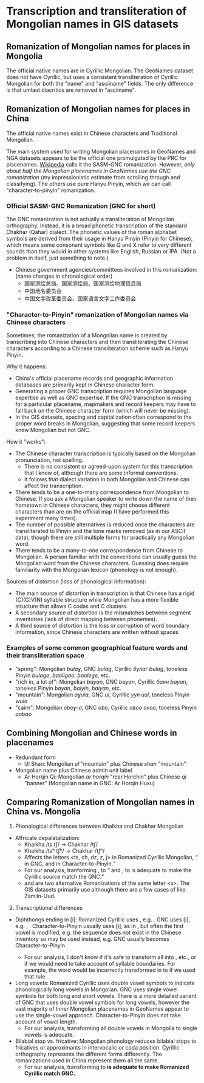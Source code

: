 Transcription and transliteration of Mongolian names in GIS datasets
===

Romanization of Mongolian names for places in Mongolia
---

The official native names are in Cyrillic Mongolian. The GeoNames dataset does not have Cyrillic, but uses a consistent transliteration of Cyrillic Mongolian for both the "name" and "asciiname" fields. The only difference is that umlaut diacritics are removed in "asciiname".

Romanization of Mongolian names for places in China
---

The official native names exist in Chinese characters and Traditional Mongolian.

The main system used for writing Mongolian placenames in GeoNames and NGA datasets appears to be the official one promulgated by the PRC for placenames. [Wikipedia](https://en.wikipedia.org/wiki/SASM/GNC_romanization) calls it the SASM-GNC romanization.
However, *only about half the Mongolian placenames in GeoNames use the GNC romanization* (my impressionistic estimate from scrolling through and classifying).
The others use pure Hanyu Pinyin, which we can call "character-to-pinyin" romanization.

### Official SASM-GNC Romanization (GNC for short)

The GNC romanization is not actually a transliteration of Mongolian orthography. 
Instead, it is a broad phonetic transcription of the standard Chakhar (Qahar) dialect. 
The phonetic values of the roman alphabet symbols are derived from their usage in Hanyu Pinyin (Pinyin for Chinese), which means some consonant symbols like Q and X refer to very different sounds than they would in other systems like English, Russian or IPA. (Not a problem in itself, just something to note.)

- Chinese government agencies/committees involved in this romanization: (name changes in chronological order)
    - 国家测绘总局、国家测绘局、国家测绘地理信息局
    - 中国地名委员会
    - 中国文字改革委员会、国家语言文字工作委员会

### "Character-to-Pinyin" romanization of Mongolian names via Chinese characters

Sometimes, the romanization of a Mongolian name is created by transcribing into Chinese characters and then transliterating the Chinese characters according to a Chinese transliteration scheme such as Hanyu Pinyin.

Why it happens:

- China's official placename records and geographic information databases are primarily kept in Chinese character form.
- Generating a proper GNC transcription requires Mongolian language expertise as well as GNC expertise. If the GNC transcription is missing for a particular placename, mapmakers and record keepers may have to fall back on the Chinese character form (which will never be missing).
- In the GIS datasets, spacing and capitalization often correspond to the proper word breaks in Mongolian, suggesting that some record keepers knew Mongolian but not GNC.

How it "works":

- The Chinese character transcription is typically based on the Mongolian pronunciation, not spelling.
	- There is no consistent or agreed-upon system for this transcription that I know of, although there are some informal conventions.
	- It follows that dialect variation in both Mongolian and Chinese can affect the transcription.
- There tends to be a one-to-many correspondence from Mongolian to Chinese. If you ask a Mongolian speaker to write down the name of their hometown in Chinese characters, they might choose different characters than are on the official map (I have performed this experiment many times).
- The number of possible alternatives is reduced once the characters are transliterated to Pinyin and the tone marks removed (as in our ASCII data), though there are still multiple forms for practically any Mongolian word.
- There tends to be a many-to-one correspondence from Chinese to Mongolian. A person familiar with the conventions can usually guess the Mongolian word from the Chinese characters. Guessing does require familiarity with the Mongolian lexicon (phonology is not enough).

Sources of distortion (loss of phonological information):

- The main source of distortion in transcription is that Chinese has a rigid (C)(G)V(N) syllable structure while Mongolian has a more flexible structure that allows C codas and C clusters.
- A secondary source of distortion is the mismatches between segment inventories (lack of direct mapping between phonemes).
- A third source of distortion is the loss or corruption of word boundary information, since Chinese characters are written without spaces

### Examples of some common geographical feature words and their transliteration space
- "spring": Mongolian *bulaɣ*, GNC *bulag*, Cyrillic *булаг bulag*, toneless Pinyin *bulage*, *baoligao*, *baolege*, etc.
- "rich in, a lot of": Mongolian *bayan*, GNC *bayan*, Cyrillic *баян bayan*, toneless Pinyin *bayan*, *baiyin*, *baiyan*, etc.
- "mountain": Mongolian *aɣula*, GNC *ul*, Cyrillic *уул uul*, toneless Pinyin *wula*
- "cairn": Mongolian *oboɣ-a*, GNC *obo*, Cyrillic *овоо ovoo*, toneless Pinyin *aobao*

Combining Mongolian and Chinese words in placenames
---

- Redundant form
	- Ul Shan: Mongolian *ul* "mountain" plus Chinese *shan* "mountain"
- Mongolian name plus Chinese admin unit label
	- Ar Horqin Qi: Mongolian *ar horqin* "rear Horchin" plus Chinese *qi* "banner" (Mongolian name in GNC: Ar Horqin Huxu)

Comparing Romanization of Mongolian names in China vs. Mongolia
---

1. Phonological differences between Khalkha and Chakhar Mongolian

- Affricate depalatalization: 
	- Khalkha /ts tʃ/ → Chakhar /tʃ/ 
	- Khalkha /tsʰ tʃʰ/ → Chakhar /tʃʰ/
	- Affects the letters <ts, ch, dz, z, j> in Romanized Cyrillic Mongolian, <q j> in GNC, and <c ch z zh j q> in Character-to-Pinyin.
	- For our analysis, tranforming <ts>,<ch> to <q> and <dz>,<j> to <j> is adequate to make the Cyrillic source match the GNC. 
	- <z> and <dz> are two alternative Romanizations of the same letter <з>. The GIS datasets primarily use <dz> although there are a few cases of <z> like Zamiin-Uud.

2. Transcriptional differences

- Diphthongs ending in [i]: Romanized Cyrillic uses <y>, e.g. <ay> <oy>. GNC uses [i], e.g. <ai>, <oi>. Character-to-Pinyin usually uses [i], as in <ai>, but often the first vowel is modified, e.g. the <oi> sequence does not exist in the Chinese inventory so <ai> may be used instead, e.g. GNC <tohoi> usually becomes Character-to-Pinyin <tuhai>.
	- For our analysis, I don't know if it's safe to transform all <ay> into <ai>, etc., or if we would need to take account of syllable boundaries. For example, the word <bayan> would be incorrectly transformed in to <baian> if we used that rule.
- Long vowels: Romanized Cyrillic uses double vowel symbols to indicate phonologically long vowels in Mongolian. GNC uses single vowel symbols for both long and short vowels. There is a more detailed variant of GNC that uses double vowel symbols for long vowels, however the vast majority of Inner Mongolian placenames in GeoNames appear to use the single-vowel approach. Character-to-Pinyin does not take account of vowel length.
	- For our analysis, transforming all double vowels in Mongolia to single vowels is adequate.
- Bilabial stop vs. fricative: Mongolian phonology reduces bilabial stops to fricatives or approximants in intervocalic or coda position. Cyrillic orthography represents the different forms differently. The romanizations used in China represent them all the same.
	- For our analysis, transforming <v> to <b> is adequate to make Romanized Cyrillic match GNC.
